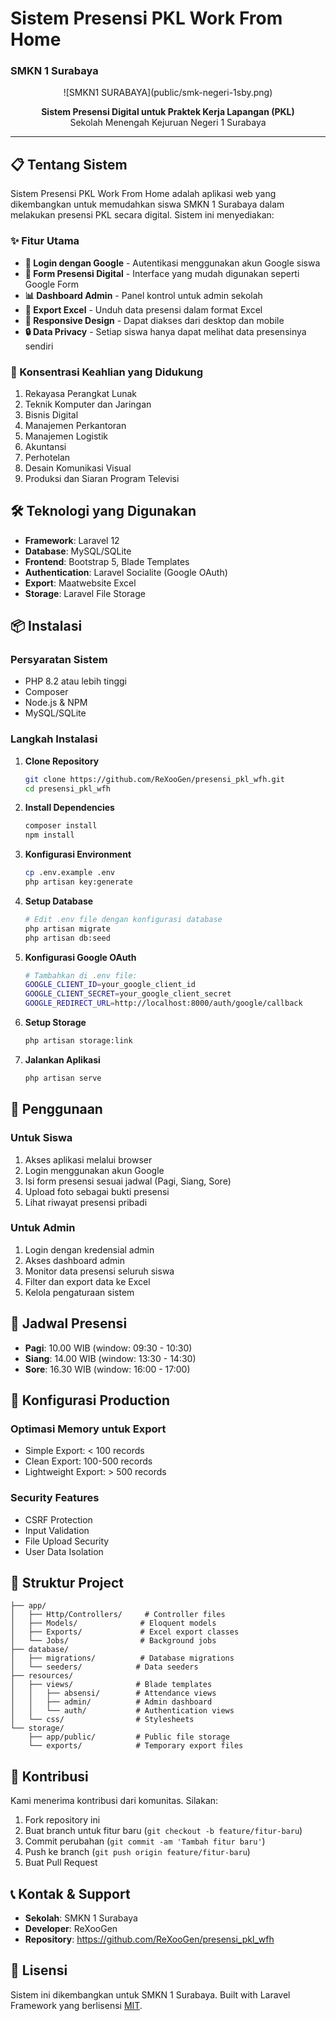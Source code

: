 # Sistem Presensi PKL Work From Home
### SMKN 1 Surabaya

<p align="center">
  ![SMKN1 SURABAYA](public/smk-negeri-1sby.png)
</p>

<p align="center">
  <strong>Sistem Presensi Digital untuk Praktek Kerja Lapangan (PKL)</strong><br>
  Sekolah Menengah Kejuruan Negeri 1 Surabaya
</p>

---

## 📋 Tentang Sistem

Sistem Presensi PKL Work From Home adalah aplikasi web yang dikembangkan untuk memudahkan siswa SMKN 1 Surabaya dalam melakukan presensi PKL secara digital. Sistem ini menyediakan:

### ✨ Fitur Utama
- **🔐 Login dengan Google** - Autentikasi menggunakan akun Google siswa
- **📝 Form Presensi Digital** - Interface yang mudah digunakan seperti Google Form
- **📊 Dashboard Admin** - Panel kontrol untuk admin sekolah
- **📄 Export Excel** - Unduh data presensi dalam format Excel
- **📱 Responsive Design** - Dapat diakses dari desktop dan mobile
- **🔒 Data Privacy** - Setiap siswa hanya dapat melihat data presensinya sendiri

### 🎯 Konsentrasi Keahlian yang Didukung
1. Rekayasa Perangkat Lunak
2. Teknik Komputer dan Jaringan
3. Bisnis Digital
4. Manajemen Perkantoran
5. Manajemen Logistik
6. Akuntansi
7. Perhotelan
8. Desain Komunikasi Visual
9. Produksi dan Siaran Program Televisi

## 🛠️ Teknologi yang Digunakan

- **Framework**: Laravel 12
- **Database**: MySQL/SQLite
- **Frontend**: Bootstrap 5, Blade Templates
- **Authentication**: Laravel Socialite (Google OAuth)
- **Export**: Maatwebsite Excel
- **Storage**: Laravel File Storage

## 📦 Instalasi

### Persyaratan Sistem
- PHP 8.2 atau lebih tinggi
- Composer
- Node.js & NPM
- MySQL/SQLite

### Langkah Instalasi

1. **Clone Repository**
   ```bash
   git clone https://github.com/ReXooGen/presensi_pkl_wfh.git
   cd presensi_pkl_wfh
   ```

2. **Install Dependencies**
   ```bash
   composer install
   npm install
   ```

3. **Konfigurasi Environment**
   ```bash
   cp .env.example .env
   php artisan key:generate
   ```

4. **Setup Database**
   ```bash
   # Edit .env file dengan konfigurasi database
   php artisan migrate
   php artisan db:seed
   ```

5. **Konfigurasi Google OAuth**
   ```bash
   # Tambahkan di .env file:
   GOOGLE_CLIENT_ID=your_google_client_id
   GOOGLE_CLIENT_SECRET=your_google_client_secret
   GOOGLE_REDIRECT_URL=http://localhost:8000/auth/google/callback
   ```

6. **Setup Storage**
   ```bash
   php artisan storage:link
   ```

7. **Jalankan Aplikasi**
   ```bash
   php artisan serve
   ```

## 🚀 Penggunaan

### Untuk Siswa
1. Akses aplikasi melalui browser
2. Login menggunakan akun Google
3. Isi form presensi sesuai jadwal (Pagi, Siang, Sore)
4. Upload foto sebagai bukti presensi
5. Lihat riwayat presensi pribadi

### Untuk Admin
1. Login dengan kredensial admin
2. Akses dashboard admin
3. Monitor data presensi seluruh siswa
4. Filter dan export data ke Excel
5. Kelola pengaturaan sistem

## 📱 Jadwal Presensi

- **Pagi**: 10.00 WIB (window: 09:30 - 10:30)
- **Siang**: 14.00 WIB (window: 13:30 - 14:30)
- **Sore**: 16.30 WIB (window: 16:00 - 17:00)

## 🔧 Konfigurasi Production

### Optimasi Memory untuk Export
- Simple Export: < 100 records
- Clean Export: 100-500 records  
- Lightweight Export: > 500 records

### Security Features
- CSRF Protection
- Input Validation
- File Upload Security
- User Data Isolation

## 📁 Struktur Project

```
├── app/
│   ├── Http/Controllers/     # Controller files
│   ├── Models/              # Eloquent models
│   ├── Exports/             # Excel export classes
│   └── Jobs/                # Background jobs
├── database/
│   ├── migrations/          # Database migrations
│   └── seeders/            # Data seeders
├── resources/
│   ├── views/              # Blade templates
│   │   ├── absensi/        # Attendance views
│   │   ├── admin/          # Admin dashboard
│   │   └── auth/           # Authentication views
│   └── css/                # Stylesheets
└── storage/
    ├── app/public/         # Public file storage
    └── exports/            # Temporary export files
```

## 🤝 Kontribusi

Kami menerima kontribusi dari komunitas. Silakan:

1. Fork repository ini
2. Buat branch untuk fitur baru (`git checkout -b feature/fitur-baru`)
3. Commit perubahan (`git commit -am 'Tambah fitur baru'`)
4. Push ke branch (`git push origin feature/fitur-baru`)
5. Buat Pull Request

## 📞 Kontak & Support

- **Sekolah**: SMKN 1 Surabaya
- **Developer**: ReXooGen
- **Repository**: https://github.com/ReXooGen/presensi_pkl_wfh

## 📄 Lisensi

Sistem ini dikembangkan untuk SMKN 1 Surabaya. Built with Laravel Framework yang berlisensi [MIT](https://opensource.org/licenses/MIT).
